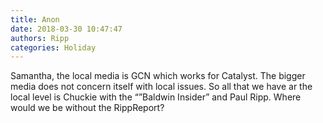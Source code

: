 ```yaml
---
title: Anon
date: 2018-03-30 10:47:47
authors: Ripp
categories: Holiday
---
```


 Samantha, the local media is GCN which works for Catalyst.  The bigger media does not concern itself with local issues.   So all that we have ar the local level is Chuckie with the “”Baldwin  Insider”  and Paul Ripp.
Where would we be without the RippReport?